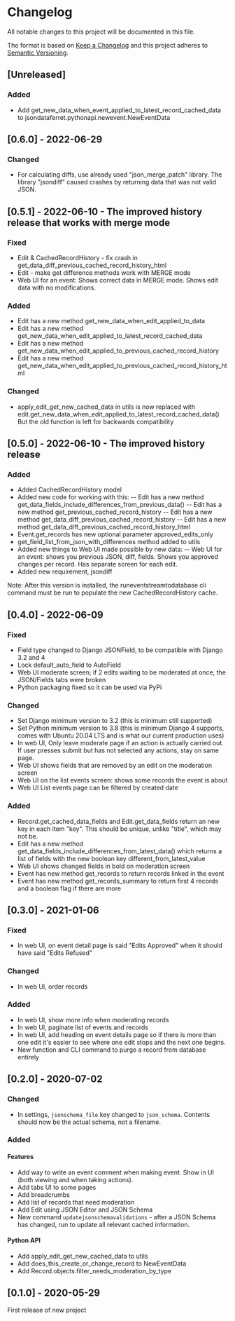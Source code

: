# Changelog
All notable changes to this project will be documented in this file.

The format is based on [Keep a Changelog](http://keepachangelog.com/en/1.0.0/)
and this project adheres to [Semantic Versioning](http://semver.org/spec/v2.0.0.html).

## [Unreleased]

### Added

- Add get_new_data_when_event_applied_to_latest_record_cached_data to jsondataferret.pythonapi.newevent.NewEventData

## [0.6.0] - 2022-06-29

### Changed

- For calculating diffs, use already used "json_merge_patch" library. 
  The library "jsondiff" caused crashes by returning data that was not valid JSON.

## [0.5.1] - 2022-06-10 - The improved history release that works with merge mode

### Fixed

- Edit & CachedRecordHistory - fix crash in get_data_diff_previous_cached_record_history_html
- Edit - make get difference methods work with MERGE mode
- Web UI for an event: Shows correct data in MERGE mode. Shows edit data with no modifications.

### Added

- Edit has a new method get_new_data_when_edit_applied_to_data
- Edit has a new method get_new_data_when_edit_applied_to_latest_record_cached_data
- Edit has a new method get_new_data_when_edit_applied_to_previous_cached_record_history
- Edit has a new method get_new_data_when_edit_applied_to_previous_cached_record_history_html

### Changed

- apply_edit_get_new_cached_data in utils is now replaced with edit.get_new_data_when_edit_applied_to_latest_record_cached_data()
  But the old function is left for backwards compatibility

## [0.5.0] - 2022-06-10 - The improved history release

### Added

- Added CachedRecordHistory model
- Added new code for working with this:
-- Edit has a new method get_data_fields_include_differences_from_previous_data()
-- Edit has a new method get_previous_cached_record_history
-- Edit has a new method get_data_diff_previous_cached_record_history
-- Edit has a new method get_data_diff_previous_cached_record_history_html
- Event.get_records has new optional parameter approved_edits_only
- get_field_list_from_json_with_differences method added to utils
- Added new things to Web UI made possible by new data:
-- Web UI for an event: shows you previous JSON, diff, fields. Shows you approved changes per record. Has separate screen for each edit. 
- Added new requirement, jsondiff


Note: After this version is installed, the runeventstreamtodatabase cli command must be run to populate the new CachedRecordHistory cache.

## [0.4.0] - 2022-06-09

### Fixed

- Field type changed to Django JSONField, to be compatible with Django 3.2 and 4
- Lock default_auto_field to AutoField
- Web UI moderate screen; if 2 edits waiting to be moderated at once, the JSON/Fields tabs were broken
- Python packaging fixed so it can be used via PyPi

### Changed

- Set Django minimum version to 3.2 (this is minimum still supported)
- Set Python minimum version to 3.8 (this is minimum Django 4 supports, comes with Ubuntu 20.04 LTS and is what our current production uses)
- In web UI, Only leave moderate page if an action is actually carried out. 
  If user presses submit but has not selected any actions, stay on same page.
- Web UI shows fields that are removed by an edit on the moderation screen
- Web UI on the list events screen: shows some records the event is about
- Web UI List events page can be filtered by created date

### Added

- Record.get_cached_data_fields and Edit.get_data_fields return an new key in each item "key". This should be unique, unlike "title", which may not be.
- Edit has a new method get_data_fields_include_differences_from_latest_data() which returns a list of fields with the new boolean key different_from_latest_value
- Web UI shows changed fields in bold on moderation screen
- Event has new method get_records to return records linked in the event
- Event has new method get_records_summary to return first 4 records and a boolean flag if there are more

## [0.3.0] - 2021-01-06

### Fixed

- In web UI, on event detail page is said "Edits Approved" when it should have said "Edits Refused"

### Changed

- In web UI, order records

### Added

- In web UI, show more info when moderating records
- In web UI, paginate list of events and records
- In web UI, add heading on event details page so if 
  there is more than one edit it's easier to see where one edit stops and the next one begins.
- New function and CLI command to purge a record from database entirely

## [0.2.0] - 2020-07-02

### Changed

- In settings, `jsonschema_file` key changed to `json_schema`. Contents should now be the actual schema, not a filename.

### Added

#### Features

- Add way to write an event comment when making event. Show in UI (both viewing and when taking actions).
- Add tabs UI to some pages
- Add breadcrumbs
- Add list of records that need moderation
- Add Edit using JSON Editor and JSON Schema
- New command `updatejsonschemavalidations` - after a JSON Schema has changed, run to update all relevant cached information.

#### Python API

- Add apply_edit_get_new_cached_data to utils
- Add does_this_create_or_change_record to NewEventData
- Add Record.objects.filter_needs_moderation_by_type

## [0.1.0] - 2020-05-29

First release of new project
